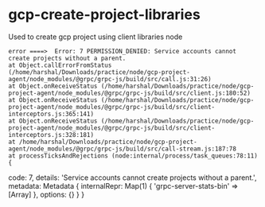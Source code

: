 # gcp-create-project-libraries
Used to create gcp project using client libraries node

    error ====>  Error: 7 PERMISSION_DENIED: Service accounts cannot create projects without a parent.
    at Object.callErrorFromStatus (/home/harshal/Downloads/practice/node/gcp-project-agent/node_modules/@grpc/grpc-js/build/src/call.js:31:26)
    at Object.onReceiveStatus (/home/harshal/Downloads/practice/node/gcp-project-agent/node_modules/@grpc/grpc-js/build/src/client.js:180:52)
    at Object.onReceiveStatus (/home/harshal/Downloads/practice/node/gcp-project-agent/node_modules/@grpc/grpc-js/build/src/client-interceptors.js:365:141)
    at Object.onReceiveStatus (/home/harshal/Downloads/practice/node/gcp-project-agent/node_modules/@grpc/grpc-js/build/src/client-interceptors.js:328:181)
    at /home/harshal/Downloads/practice/node/gcp-project-agent/node_modules/@grpc/grpc-js/build/src/call-stream.js:187:78
    at processTicksAndRejections (node:internal/process/task_queues:78:11) {
  code: 7,
  details: 'Service accounts cannot create projects without a parent.',
  metadata: Metadata {
    internalRepr: Map(1) { 'grpc-server-stats-bin' => [Array] },
    options: {}
  }
}
  
